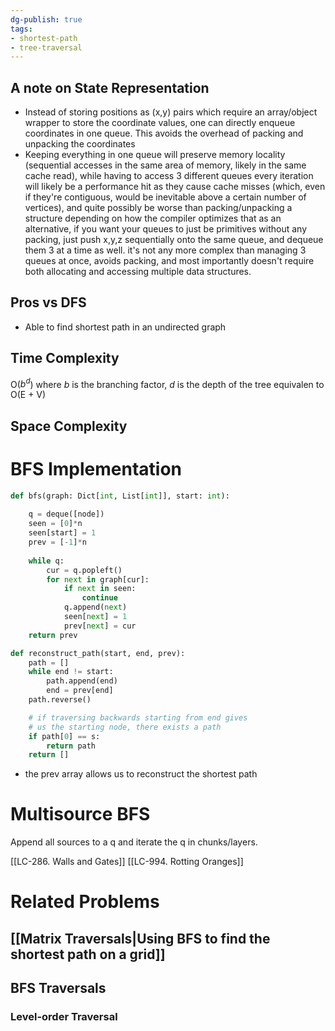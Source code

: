 ```yaml
---
dg-publish: true
tags:
- shortest-path
- tree-traversal
---
```


## A note on State Representation
- Instead of storing positions as (x,y) pairs which require an array/object wrapper to store the coordinate values, one can directly enqueue coordinates in one queue. This avoids the overhead of packing and unpacking the coordinates
- Keeping everything in one queue will preserve memory locality (sequential accesses in the same area of memory, likely in the same cache read), while having to access 3 different queues every iteration will likely be a performance hit as they cause cache misses (which, even if they're contiguous, would be inevitable above a certain number of vertices), and quite possibly be worse than packing/unpacking a structure depending on how the compiler optimizes that as an alternative, if you want your queues to just be primitives without any packing, just push x,y,z sequentially onto the same queue, and dequeue them 3 at a time as well. it's not any more complex than managing 3 queues at once, avoids packing, and most importantly doesn't require both allocating and accessing multiple data structures.
## Pros vs DFS
- Able to find shortest path in an undirected graph

## Time Complexity
O($b^d$) where $b$ is the branching factor, $d$ is the depth of the tree
equivalen to
O(E + V)

## Space Complexity

# BFS Implementation

```python
def bfs(graph: Dict[int, List[int]], start: int):
	
    q = deque([node])
    seen = [0]*n
    seen[start] = 1
	prev = [-1]*n
	
    while q:
        cur = q.popleft()
        for next in graph[cur]:
            if next in seen: 
                continue
            q.append(next)
            seen[next] = 1
            prev[next] = cur
    return prev

def reconstruct_path(start, end, prev):
	path = []
	while end != start:
		path.append(end)
		end = prev[end]
	path.reverse()

	# if traversing backwards starting from end gives 
	# us the starting node, there exists a path
	if path[0] == s:
		return path
	return []
```
- the prev array allows us to reconstruct the shortest path

# Multisource BFS
Append all sources to a q and iterate the q in chunks/layers.

[[LC-286. Walls and Gates]]
[[LC-994. Rotting Oranges]]


# Related Problems

## [[Matrix Traversals|Using BFS to find the shortest path on a grid]]



## BFS Traversals

### Level-order Traversal

